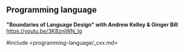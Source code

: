 ## Programming language

**"Boundaries of Language Design" with Andrew Kelley & Ginger Bill**  
https://youtu.be/3K8znjWN_Ig

#include <programming-language/_cxx.md>
